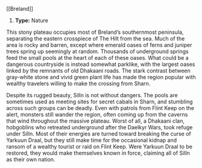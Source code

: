 [[Breland]]
1. **Type:** Nature

This stony plateau occupies most of Breland’s southernmost peninsula, separating the eastern crosspiece of The Hilt from the sea. Much of the area is rocky and barren, except where emerald oases of ferns and juniper trees spring up seemingly at random. Thousands of underground springs feed the small pools at the heart of each of these oases. What could be a dangerous countryside is instead somewhat parklike, with the largest oases linked by the remnants of old Dhakaani roads. The stark contrast between gray-white stone and vivid green plant life has made the region popular with wealthy travelers willing to make the crossing from Sharn.

Despite its rugged beauty, Silln is not without dangers. The pools are sometimes used as meeting sites for secret cabals in Sharn, and stumbling across such groups can be deadly. Even with patrols from Flint Keep on the alert, monsters still wander the region, often coming up from the caverns that wind throughout the massive plateau. Worst of all, a Dhakaani clan, hobgoblins who retreated underground after the Daelkyr Wars, took refuge under Silln. Most of their energies are turned toward breaking the curse of Yarkuun Draal, but they still make time for the occasional kidnap and ransom of a wealthy tourist or raid on Flint Keep. Were Yarkuun Draal to be restored, they would make themselves known in force, claiming all of Silln as their own nation.